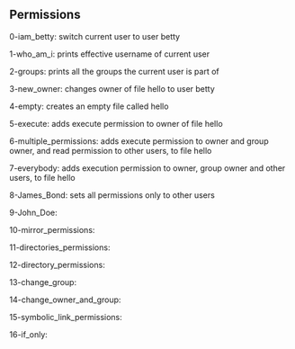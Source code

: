 ## Permissions
0-iam_betty: switch current user to user betty

1-who_am_i: prints effective username of current user

2-groups: prints all the groups the current user is part of

3-new_owner: changes owner of file hello to user betty

4-empty: creates an empty file called hello

5-execute: adds execute permission to owner of file hello

6-multiple_permissions: adds execute permission to owner and group owner, and read permission to other users, to file hello

7-everybody: adds execution permission to owner, group owner and other users, to file hello

8-James_Bond: sets all permissions only to other users

9-John_Doe:

10-mirror_permissions:

11-directories_permissions:

12-directory_permissions:

13-change_group:

14-change_owner_and_group:

15-symbolic_link_permissions:

16-if_only:
